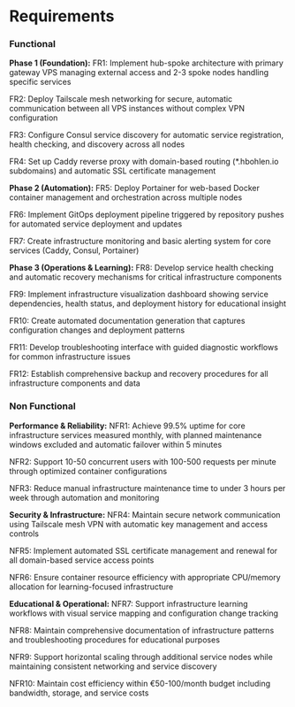 # Requirements

### Functional

**Phase 1 (Foundation):**
FR1: Implement hub-spoke architecture with primary gateway VPS managing external access and 2-3 spoke nodes handling specific services

FR2: Deploy Tailscale mesh networking for secure, automatic communication between all VPS instances without complex VPN configuration

FR3: Configure Consul service discovery for automatic service registration, health checking, and discovery across all nodes

FR4: Set up Caddy reverse proxy with domain-based routing (*.hbohlen.io subdomains) and automatic SSL certificate management

**Phase 2 (Automation):**
FR5: Deploy Portainer for web-based Docker container management and orchestration across multiple nodes

FR6: Implement GitOps deployment pipeline triggered by repository pushes for automated service deployment and updates

FR7: Create infrastructure monitoring and basic alerting system for core services (Caddy, Consul, Portainer)

**Phase 3 (Operations & Learning):**
FR8: Develop service health checking and automatic recovery mechanisms for critical infrastructure components

FR9: Implement infrastructure visualization dashboard showing service dependencies, health status, and deployment history for educational insight

FR10: Create automated documentation generation that captures configuration changes and deployment patterns

FR11: Develop troubleshooting interface with guided diagnostic workflows for common infrastructure issues

FR12: Establish comprehensive backup and recovery procedures for all infrastructure components and data

### Non Functional

**Performance & Reliability:**
NFR1: Achieve 99.5% uptime for core infrastructure services measured monthly, with planned maintenance windows excluded and automatic failover within 5 minutes

NFR2: Support 10-50 concurrent users with 100-500 requests per minute through optimized container configurations

NFR3: Reduce manual infrastructure maintenance time to under 3 hours per week through automation and monitoring

**Security & Infrastructure:**
NFR4: Maintain secure network communication using Tailscale mesh VPN with automatic key management and access controls

NFR5: Implement automated SSL certificate management and renewal for all domain-based service access points

NFR6: Ensure container resource efficiency with appropriate CPU/memory allocation for learning-focused infrastructure

**Educational & Operational:**
NFR7: Support infrastructure learning workflows with visual service mapping and configuration change tracking

NFR8: Maintain comprehensive documentation of infrastructure patterns and troubleshooting procedures for educational purposes

NFR9: Support horizontal scaling through additional service nodes while maintaining consistent networking and service discovery

NFR10: Maintain cost efficiency within €50-100/month budget including bandwidth, storage, and service costs